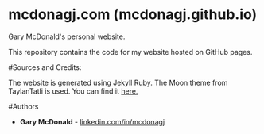 # mcdonagj.com (mcdonagj.github.io)

Gary McDonald's personal website.

This repository contains the code for my website hosted on GitHub pages.

#Sources and Credits:

The website is generated using Jekyll Ruby.
The Moon theme from TaylanTatli is used. 
You can find it [here.](https://github.com/TaylanTatli/Moon)

#Authors

* **Gary McDonald** - [linkedin.com/in/mcdonagj](https://linkedin.com/in/mcdonagj)